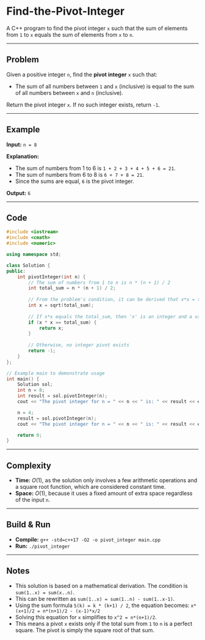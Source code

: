 # Find-the-Pivot-Integer

A C++ program to find the pivot integer `x` such that the sum of elements from `1` to `x` equals the sum of elements from `x` to `n`.

-----

## Problem

Given a positive integer `n`, find the **pivot integer** `x` such that:

  - The sum of all numbers between `1` and `x` (inclusive) is equal to the sum of all numbers between `x` and `n` (inclusive).

Return the pivot integer `x`. If no such integer exists, return `-1`.

-----

## Example

**Input:** `n = 8`

**Explanation:**

  - The sum of numbers from 1 to 6 is `1 + 2 + 3 + 4 + 5 + 6 = 21`.
  - The sum of numbers from 6 to 8 is `6 + 7 + 8 = 21`.
  - Since the sums are equal, `6` is the pivot integer.

**Output:** `6`

-----

## Code

```cpp
#include <iostream>
#include <cmath>
#include <numeric>

using namespace std;

class Solution {
public:
    int pivotInteger(int n) {
        // The sum of numbers from 1 to n is n * (n + 1) / 2
        int total_sum = n * (n + 1) / 2;
        
        // From the problem's condition, it can be derived that x*x = total_sum
        int x = sqrt(total_sum);
        
        // If x*x equals the total_sum, then 'x' is an integer and a valid pivot
        if (x * x == total_sum) {
            return x;
        }
        
        // Otherwise, no integer pivot exists
        return -1;
    }
};

// Example main to demonstrate usage
int main() {
    Solution sol;
    int n = 8;
    int result = sol.pivotInteger(n);
    cout << "The pivot integer for n = " << n << " is: " << result << endl; // Output: 6

    n = 4;
    result = sol.pivotInteger(n);
    cout << "The pivot integer for n = " << n << " is: " << result << endl; // Output: -1

    return 0;
}
```

-----

## Complexity

  - **Time:** $O(1)$, as the solution only involves a few arithmetic operations and a square root function, which are considered constant time.
  - **Space:** $O(1)$, because it uses a fixed amount of extra space regardless of the input `n`.

-----

## Build & Run

  - **Compile:** `g++ -std=c++17 -O2 -o pivot_integer main.cpp`
  - **Run:** `./pivot_integer`

-----

## Notes

  - This solution is based on a mathematical derivation. The condition is `sum(1..x) = sum(x..n)`.
  - This can be rewritten as `sum(1..x) = sum(1..n) - sum(1..x-1)`.
  - Using the sum formula `S(k) = k * (k+1) / 2`, the equation becomes:
    `x*(x+1)/2 = n*(n+1)/2 - (x-1)*x/2`
  - Solving this equation for `x` simplifies to `x^2 = n*(n+1)/2`.
  - This means a pivot `x` exists only if the total sum from `1` to `n` is a perfect square. The pivot is simply the square root of that sum.
